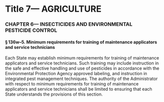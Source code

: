 
# Title 7— AGRICULTURE
### CHAPTER 6— INSECTICIDES AND ENVIRONMENTAL PESTICIDE CONTROL
#### § 136w–5. Minimum requirements for training of maintenance applicators and service technicians

Each State may establish minimum requirements for training of maintenance applicators and service technicians. Such training may include instruction in the safe and effective handling and use of pesticides in accordance with the Environmental Protection Agency approved labeling, and instruction in integrated pest management techniques. The authority of the Administrator with respect to minimum requirements for training of maintenance applicators and service technicians shall be limited to ensuring that each State understands the provisions of this section.
